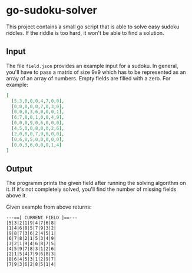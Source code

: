 # go-sudoku-solver

This project contains a small go script that is able to solve easy sudoku riddles.
If the riddle is too hard, it won't be able to find a solution.

## Input

The file `field.json` provides an example input for a sudoku.
In general, you'll have to pass a matrix of size 9x9 which has to be represented as an array of an array of numbers.
Empty fields are filled with a zero.
For example:

```json
[
  [5,3,0,0,0,4,7,0,0],
  [0,0,0,0,0,7,0,3,0],
  [0,0,0,3,6,0,0,0,1],
  [6,7,0,0,1,0,0,4,9],
  [0,0,0,9,0,6,0,0,0],
  [4,5,0,0,8,0,0,2,6],
  [2,0,0,0,7,9,0,0,0],
  [0,6,0,5,0,0,0,0,0],
  [0,0,3,6,0,0,0,1,4]
]
```

## Output

The programm prints the given field after running the solving algorithm on it.
If it's not completely solved, you'll find the number of missing fields above it.

Given example from above returns:

```
---==[ CURRENT FIELD ]==---
|5|3|2|1|9|4|7|6|8|
|1|4|6|8|5|7|9|3|2|
|9|8|7|3|6|2|4|5|1|
|6|7|8|2|1|5|3|4|9|
|3|2|1|9|4|6|8|7|5|
|4|5|9|7|8|3|1|2|6|
|2|1|5|4|7|9|6|8|3|
|8|6|4|5|3|1|2|9|7|
|7|9|3|6|2|8|5|1|4|
```